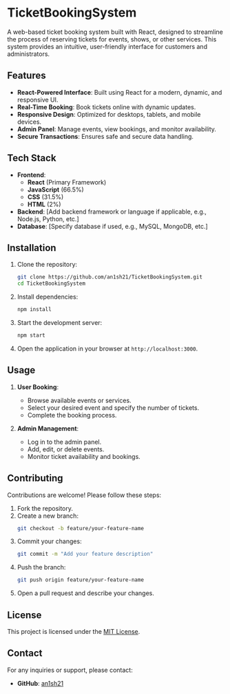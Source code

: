 

# TicketBookingSystem

A web-based ticket booking system built with React, designed to streamline the process of reserving tickets for events, shows, or other services. This system provides an intuitive, user-friendly interface for customers and administrators.

## Features

- **React-Powered Interface**: Built using React for a modern, dynamic, and responsive UI.
- **Real-Time Booking**: Book tickets online with dynamic updates.
- **Responsive Design**: Optimized for desktops, tablets, and mobile devices.
- **Admin Panel**: Manage events, view bookings, and monitor availability.
- **Secure Transactions**: Ensures safe and secure data handling.

## Tech Stack

- **Frontend**:
  - **React** (Primary Framework)
  - **JavaScript** (66.5%)
  - **CSS** (31.5%)
  - **HTML** (2%)
- **Backend**: [Add backend framework or language if applicable, e.g., Node.js, Python, etc.]
- **Database**: [Specify database if used, e.g., MySQL, MongoDB, etc.]

## Installation

1. Clone the repository:

   ```bash
   git clone https://github.com/an1sh21/TicketBookingSystem.git
   cd TicketBookingSystem
   ```

2. Install dependencies:

   ```bash
   npm install
   ```

3. Start the development server:

   ```bash
   npm start
   ```

4. Open the application in your browser at `http://localhost:3000`.

## Usage

1. **User Booking**:
   - Browse available events or services.
   - Select your desired event and specify the number of tickets.
   - Complete the booking process.

2. **Admin Management**:
   - Log in to the admin panel.
   - Add, edit, or delete events.
   - Monitor ticket availability and bookings.

## Contributing

Contributions are welcome! Please follow these steps:

1. Fork the repository.
2. Create a new branch:
   ```bash
   git checkout -b feature/your-feature-name
   ```
3. Commit your changes:
   ```bash
   git commit -m "Add your feature description"
   ```
4. Push the branch:
   ```bash
   git push origin feature/your-feature-name
   ```
5. Open a pull request and describe your changes.

## License

This project is licensed under the [MIT License](LICENSE).

## Contact

For any inquiries or support, please contact:

- **GitHub**: [an1sh21](https://github.com/an1sh21)


